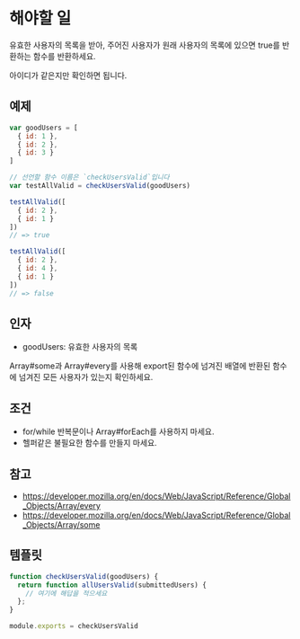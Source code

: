 # 해야할 일

유효한 사용자의 목록을 받아, 주어진 사용자가 원래 사용자의 목록에 있으면 true를 반환하는 함수를 반환하세요.

아이디가 같은지만 확인하면 됩니다.

## 예제

```js
var goodUsers = [
  { id: 1 },
  { id: 2 },
  { id: 3 }
]

// 선언할 함수 이름은 `checkUsersValid`입니다
var testAllValid = checkUsersValid(goodUsers)

testAllValid([
  { id: 2 },
  { id: 1 }
])
// => true

testAllValid([
  { id: 2 },
  { id: 4 },
  { id: 1 }
])
// => false
```

## 인자

* goodUsers: 유효한 사용자의 목록

Array#some과 Array#every를 사용해 export된 함수에 넘겨진 배열에 반환된 함수에 넘겨진 모든 사용자가 있는지 확인하세요.

## 조건

* for/while 반복문이나 Array#forEach를 사용하지 마세요.
* 헬퍼같은 불필요한 함수를 만들지 마세요.

## 참고

* https://developer.mozilla.org/en/docs/Web/JavaScript/Reference/Global_Objects/Array/every
* https://developer.mozilla.org/en/docs/Web/JavaScript/Reference/Global_Objects/Array/some

## 템플릿

```js
function checkUsersValid(goodUsers) {
  return function allUsersValid(submittedUsers) {
    // 여기에 해답을 적으세요
  };
}

module.exports = checkUsersValid
```
